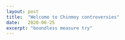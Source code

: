```yaml
---
layout: post
title:  "Welcome to Chinmoy controversies"
date:   2020-06-25
excerpt: "boundless measure try"
---
```

